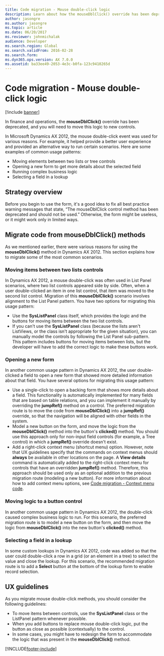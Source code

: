 ```yaml
---
title: Code migration - Mouse double-click logic
description: Learn about how the mouseDblClick() override has been deprecated, and how you will need to move this logic to new controls.
author: jasongre
ms.author: jasongre
ms.topic: article
ms.date: 06/20/2017
ms.reviewer: johnmichalak
audience: Developer
ms.search.region: Global
ms.search.validFrom: 2016-02-28
ms.search.form: 
ms.dyn365.ops.version: AX 7.0.0
ms.assetid: ba33ee49-2053-4e3c-b0fa-123c9410265d
---
```


# Code migration - Mouse double-click logic

[!include [banner](../includes/banner.md)]

In finance and operations, the **mouseDblClick()** override has been deprecated, and you will need to move this logic to new controls.

In Microsoft Dynamics AX 2012, the mouse double-click event was used for various reasons. For example, it helped provide a better user experience and provided an alternative way to run certain scenarios. Here are some examples of common usage patterns:

-   Moving elements between two lists or tree controls
-   Opening a new form to get more details about the selected field
-   Running complex business logic
-   Selecting a field in a lookup


## Strategy overview
Before you begin to use the form, it's a good idea to fix all best practice warning messages that state, “The mouseDblClick control method has been deprecated and should not be used.” Otherwise, the form might be useless, or it might work only in limited ways.

## Migrate code from mouseDblClick() methods
As we mentioned earlier, there were various reasons for using the **mouseDblClick()** method in Dynamics AX 2012. This section explains how to migrate some of the most common scenarios.

### Moving items between two lists controls

In Dynamics AX 2012, a mouse double-click was often used in List Panel scenarios, where two list controls appeared side by side. Often, when a user double-clicked an item in one list control, that item was moved to the second list control. Migration of this **mouseDblClick()** scenario involves alignment to the List Panel pattern. You have two options for migrating this usage pattern:

-   Use the **SysListPanel** class itself, which provides the logic and the buttons for moving items between the two list controls.
-   If you can't use the **SysListPanel** class (because the lists aren't ListViews, or the class isn't appropriate for the given situation), you can manually model the controls by following the List Panel sub-pattern. This pattern includes buttons for moving items between lists, but the developer will have to add the correct logic to make these buttons work.

### Opening a new form

In another common usage pattern in Dynamics AX 2012, the user double-clicked a field to open a new form that showed more detailed information about that field. You have several options for migrating this usage pattern:

-   Use a single-click to open a backing form that shows more details about a field. This functionality is automatically implemented for many fields that are based on table relations, and you can implement it manually by overriding the **jumpRef()** method on a control. The preferred migration route is to move the code from **mouseDblClick()** into a **jumpRef()** override, so that the navigation will be aligned with other fields in the system.
-   Model a new button on the form, and move the logic from the **mouseDblClick()** method into the button's **clicked()** method. You should use this approach only for non-input field controls (for example, a Tree control) in which a **jumpRef()** override doesn't exist.
-   Add a right-click context menu (shortcut menu) option. However, note that UX guidelines specify that the commands on context menus should **always** be available in other locations on the page. A **View details** command is automatically added to the right-click context menu for controls that have an overridden **jumpRef()** method. Therefore, this approach should be used only as an optional addition to the previous migration route (modeling a new button). For more information about how to add context menu options, see [Code migration - Context menu code](code-migration-context-menus.md).

### Moving logic to a button control

In another common usage pattern in Dynamics AX 2012, the double-click caused complex business logic to run. For this scenario, the preferred migration route is to model a new button on the form, and then move the logic from **mouseDblClick()** into the new button's **clicked()** method.

### Selecting a field in a lookup

In some custom lookups in Dynamics AX 2012, code was added so that the user could double-click a row in a grid (or an element in a tree) to select the value and close the lookup. For this scenario, the recommended migration route is to add a **Select** button at the bottom of the lookup form to enable record selection.

## UX guidelines
As you migrate mouse double-click methods, you should consider the following guidelines:

-   To move items between controls, use the **SysListPanel** class or the ListPanel pattern whenever possible.
-   When you add buttons to replace mouse double-click logic, put the button as close as possible (contextually) to the control.
-   In some cases, you might have to redesign the form to accommodate the logic that was present in the **mouseDblClick()** method.






[!INCLUDE[footer-include](../../../includes/footer-banner.md)]
